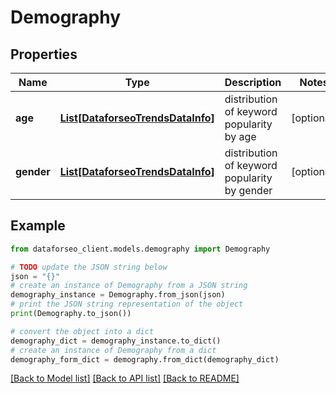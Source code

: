 # Demography


## Properties

Name | Type | Description | Notes
------------ | ------------- | ------------- | -------------
**age** | [**List[DataforseoTrendsDataInfo]**](DataforseoTrendsDataInfo.md) | distribution of keyword popularity by age | [optional] 
**gender** | [**List[DataforseoTrendsDataInfo]**](DataforseoTrendsDataInfo.md) | distribution of keyword popularity by gender | [optional] 

## Example

```python
from dataforseo_client.models.demography import Demography

# TODO update the JSON string below
json = "{}"
# create an instance of Demography from a JSON string
demography_instance = Demography.from_json(json)
# print the JSON string representation of the object
print(Demography.to_json())

# convert the object into a dict
demography_dict = demography_instance.to_dict()
# create an instance of Demography from a dict
demography_form_dict = demography.from_dict(demography_dict)
```
[[Back to Model list]](../README.md#documentation-for-models) [[Back to API list]](../README.md#documentation-for-api-endpoints) [[Back to README]](../README.md)


